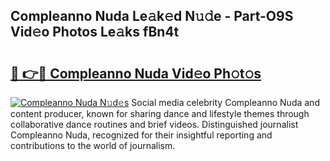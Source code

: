 ## Compleanno Nuda Le𝚊k𝚎d N𝚞𝚍e - Part-O9S Vid𝚎o Photos Le𝚊ks fBn4t

# <h2><a href="http://fbcp5b7.evod.top/?m=Compleanno+Nuda">🔗 👉🔴 Compleanno Nuda Vid𝚎o Ph𝚘t𝚘s</a></h2>

[![Compleanno Nuda N𝚞d𝚎s](https://i.imgur.com/8V9OHl7.gif)](http://fbcp5b7.evod.top/?m=Compleanno+Nuda)
Social media celebrity Compleanno Nuda and content producer, known for sharing dance and lifestyle themes through collaborative dance routines and brief videos. Distinguished journalist Compleanno Nuda, recognized for their insightful reporting and contributions to the world of journalism. 

